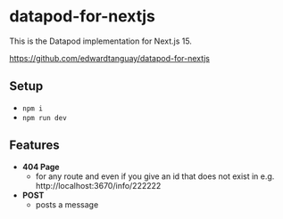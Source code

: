 # datapod-for-nextjs

This is the Datapod implementation for Next.js 15.

https://github.com/edwardtanguay/datapod-for-nextjs

## Setup

-   `npm i`
-   `npm run dev`

## Features

-   **404 Page**
    -   for any route and even if you give an id that does not exist in e.g. http://localhost:3670/info/222222
-   **POST**
    -   posts a message

